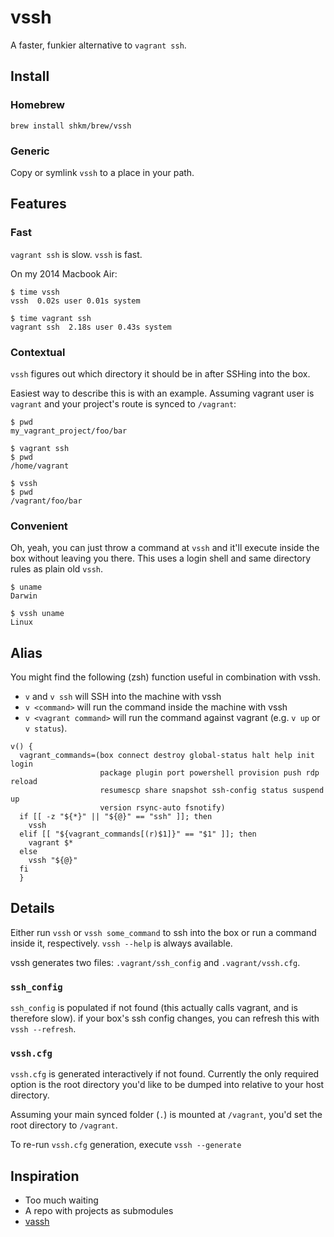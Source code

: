 # vssh

A faster, funkier alternative to `vagrant ssh`.

## Install

### Homebrew

```
brew install shkm/brew/vssh
```

### Generic
Copy or symlink `vssh` to a place in your path.


## Features

### Fast

`vagrant ssh` is slow. `vssh` is fast.

On my 2014 Macbook Air:

```
$ time vssh
vssh  0.02s user 0.01s system

$ time vagrant ssh
vagrant ssh  2.18s user 0.43s system
```

### Contextual

`vssh` figures out which directory it should be in after SSHing into the box.

Easiest way to describe this is with an example. Assuming vagrant user is `vagrant` and your project's route is synced to `/vagrant`:

```
$ pwd
my_vagrant_project/foo/bar

$ vagrant ssh
$ pwd
/home/vagrant

$ vssh
$ pwd
/vagrant/foo/bar
```

### Convenient

Oh, yeah, you can just throw a command at `vssh` and it'll execute inside the box without leaving you there. This uses a login shell and same directory rules as plain old `vssh`.

```
$ uname
Darwin

$ vssh uname
Linux
```


## Alias
You might find the following (zsh) function useful in combination with vssh.

- `v` and `v ssh`  will SSH into the machine with vssh
- `v <command>` will run the command inside the machine with vssh
- `v <vagrant command>` will run the command against vagrant (e.g. `v up` or `v status`).

```
v() {
  vagrant_commands=(box connect destroy global-status halt help init login
                    package plugin port powershell provision push rdp reload
                    resumescp share snapshot ssh-config status suspend up
                    version rsync-auto fsnotify)
  if [[ -z "${*}" || "${@}" == "ssh" ]]; then
    vssh
  elif [[ "${vagrant_commands[(r)$1]}" == "$1" ]]; then
    vagrant $*
  else
    vssh "${@}"
  fi
  }
```
## Details

Either run `vssh` or `vssh some_command` to ssh into the box or run a command inside it, respectively. `vssh --help` is always available.

vssh generates two files: `.vagrant/ssh_config` and `.vagrant/vssh.cfg`.

### `ssh_config`

`ssh_config` is populated if not found (this actually calls vagrant, and is therefore slow). if your box's ssh config changes, you can refresh this with `vssh --refresh`.

### `vssh.cfg`
`vssh.cfg` is generated interactively if not found. Currently the only required option is the root directory you'd like to be dumped into relative to your host directory.

Assuming your main synced folder (`.`) is mounted at `/vagrant`, you'd set the root directory to `/vagrant`.

To re-run `vssh.cfg` generation, execute `vssh --generate`


## Inspiration
- Too much waiting
- A repo with projects as submodules
- [vassh](https://github.com/xwp/vassh)


